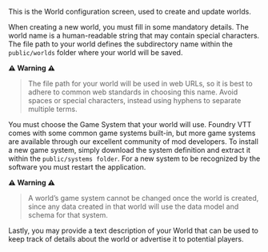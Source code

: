 This is the World configuration screen, used to create and update worlds.

When creating a new world, you must fill in some mandatory details. The world name is a human-readable string that may contain special characters. The file path to your world defines the subdirectory name within the `public/worlds` folder where your world will be saved.

**⚠️ Warning ⚠️**
> The file path for your world will be used in web URLs, so it is best to adhere to common web standards in choosing this name. Avoid spaces or special characters, instead using hyphens to separate multiple terms.

You must choose the Game System that your world will use. Foundry VTT comes with some common game systems built-in, but more game systems are available through our excellent community of mod developers. To install a new game system, simply download the system definition and extract it within the `public/systems folder`. For a new system to be recognized by the software you must restart the application.

**⚠️ Warning ⚠️**
> A world’s game system cannot be changed once the world is created, since any data created in that world will use the data model and schema for that system.

Lastly, you may provide a text description of your World that can be used to keep track of details about the world or advertise it to potential players.